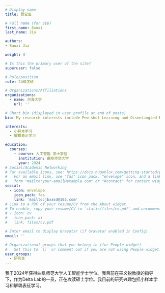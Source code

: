 ```yaml
---
# Display name
title: 贾宝玺

# Full name (for SEO)
first_name: Baoxi
last_name: Jia

authors:
- Baoxi Jia

weight: 4

# Is this the primary user of the site?
superuser: false

# Role/position
role: 24级学硕

# Organizations/Affiliations
organizations:
  - name: 河海大学
    url: ''

# Short bio (displayed in user profile at end of posts)
bio: My research interests include Few-shot Learning and Disentangled Representation Learning.

interests:
  - 小样本学习
  - 解耦表示学习

education:
  courses:
    - course: 人工智能 学士学位
      institution: 曲阜师范大学
      year: 2024
# Social/Academic Networking
# For available icons, see: https://docs.hugoblox.com/getting-started/page-builder/#icons
#   For an email link, use "fas" icon pack, "envelope" icon, and a link in the
#   form "mailto:your-email@example.com" or "#contact" for contact widget.
social:
  - icon: envelope
    icon_pack: fas
    link: 'mailto:jbxasd@163.com'
# Link to a PDF of your resume/CV from the About widget.
# To enable, copy your resume/CV to `static/files/cv.pdf` and uncomment the lines below.
# - icon: cv
#   icon_pack: ai
#   link: files/cv.pdf

# Enter email to display Gravatar (if Gravatar enabled in Config)
email: ''

# Organizational groups that you belong to (for People widget)
#   Set this to `[]` or comment out if you are not using People widget.
user_groups:
  - 研究生
---
```


我于2024年获得曲阜师范大学人工智能学士学位。我目前在巫义锐教授的指导下，作为Delta Lab的一员，正在攻读硕士学位。我目前的研究兴趣包括小样本学习和解耦表征学习。
